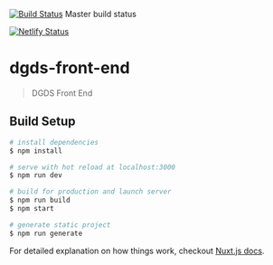[![Build Status](https://travis-ci.org/openearth/dgds-front-end.svg?branch=master)](https://travis-ci.org/openearth/dgds-front-end) Master build status

[![Netlify Status](https://api.netlify.com/api/v1/badges/78d4b2cf-13ae-4927-9a6b-cc84333f7b6f/deploy-status)](https://app.netlify.com/sites/dgds-frontend/deploys)

# dgds-front-end

> DGDS Front End

## Build Setup

``` bash
# install dependencies
$ npm install

# serve with hot reload at localhost:3000
$ npm run dev

# build for production and launch server
$ npm run build
$ npm start

# generate static project
$ npm run generate
```

For detailed explanation on how things work, checkout [Nuxt.js docs](https://nuxtjs.org).
